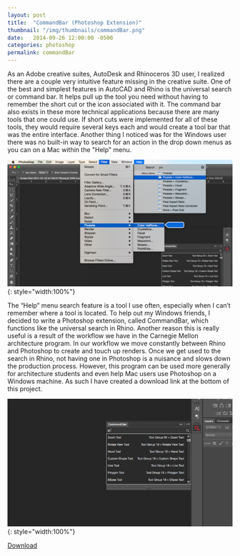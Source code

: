 ```yaml
---
layout: post
title:  "CommandBar (Photoshop Extension)"
thumbnail: "/img/thumbnails/commandBar.png"
date:   2014-09-26 12:00:00 -0500
categories: photoshop
permalink: commandBar
---
```


As an Adobe creative suites, AutoDesk and Rhinoceros 3D user, I realized there are a couple very intuitive feature missing in the creative suite. One of the best and simplest features in AutoCAD and Rhino is the universal search or command bar. It helps pull up the tool you need without having to remember the short cut or the icon associated with it. The command bar also exists in these more technical applications because there are many tools that one could use. If short cuts were implemented for all of these tools, they would require several keys each and would create a tool bar that was the entire interface. Another thing I noticed was for the Windows user there was no built-in way to search for an action in the drop down menus as you can on a Mac within the "Help" menu.

![Mac Search](../img/commandBar/commandBarMacSearch.png){: style="width:100%"}

The “Help” menu search feature is a tool I use often, especially when I can’t remember where a tool is located. To help out my Windows friends, I decided to write a Photoshop extension, called CommandBar, which functions like the universal search in Rhino. Another reason this is really useful is a result of the workflow we have in the Carnegie Mellon architecture program. In our workflow we move constantly between Rhino and Photoshop to create and touch up renders. Once we get used to the search in Rhino, not having one in Photoshop is a nuisance and slows down the production process. However, this program can be used more generally for architecture students and even help Mac users use Photoshop on a Windows machine. As such I have created a download link at the bottom of this project.

![Screen Shot](../img/commandBar/commandBarScreenShot.png){: style="width:100%"}


<div>
<a href="../img/commandBar/commandBar.zip">
    <div class="commandBarButton contentButton"> Download
    </div>
</a>
</div>